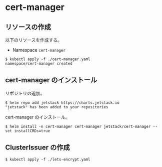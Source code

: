 # cert-manager

## リソースの作成

以下のリソースを作成する。

- Namespace `cert-manager`

```
$ kubectl apply -f ./cert-manager.yaml
namespace/cert-manager created
```

## cert-manager のインストール

リポジトリの追加。

```
$ helm repo add jetstack https://charts.jetstack.io
"jetstack" has been added to your repositories
```

cert-manager のインストール。

```
$ helm install -n cert-manager cert-manager jetstack/cert-manager --set installCRDs=true
```

## ClusterIssuer の作成

```
$ kubectl apply -f ./lets-encrypt.yaml
```
